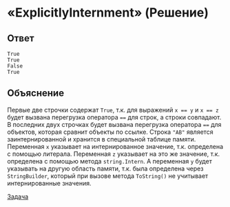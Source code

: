 # «ExplicitlyInternment» (Решение)

## Ответ

```
True
True
False
True
```

## Объяснение

Первые две строчки содержат `True`, т.к. для выражений `x == y` и `x == z` будет вызвана перегрузка оператора `==` для строк, а строки совпадают. В последних двух строчках будет вызвана перегрузка оператора `==` для объектов, которая сравнит объекты по ссылке. Строка `"AB"` является заинтернированной и хранится в специальной таблице памяти. Переменная `x` указывает на интернированное значение, т.к. определена с помощью литерала. Переменная `z` указывает на это же значение, т.к. определена с помощью метода `string.Intern`. А переменная `y` будет указывать на другую область памяти, т.к. была определена через `StringBuilder`, который при вызове метода `ToString()` не учитывает интернированные значения.

[Задача](./ExplicitlyInternment-P.md)